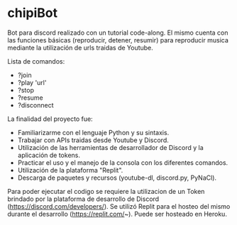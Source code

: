 # chipiBot
Bot para discord realizado con un tutorial code-along. El mismo cuenta con las funciones básicas (reproducir, detener, resumir) para reproducir musica mediante la utilización de urls traidas de Youtube.

Lista de comandos: 

- ?join
- ?play 'url'
- ?stop
- ?resume
- ?disconnect

La finalidad del proyecto fue:
- Familiarizarme con el lenguaje Python y su sintaxis.
- Trabajar con APIs traidas desde Youtube y Discord.
- Utilización de las herramientas de desarrollador de Discord y la aplicación de tokens.
- Practicar el uso y el manejo de la consola con los diferentes comandos.
- Utilización de la plataforma "Replit".
- Descarga de paquetes y recursos (youtube-dl, discord.py, PyNaCl).

Para poder ejecutar el codigo se requiere la utilizacion de un Token brindado por la plataforma de desarrollo de Discord (https://discord.com/developers/).
Se utilizó Replit para el hosteo del mismo durante el desarrollo (https://replit.com/~).
Puede ser hosteado en Heroku.

